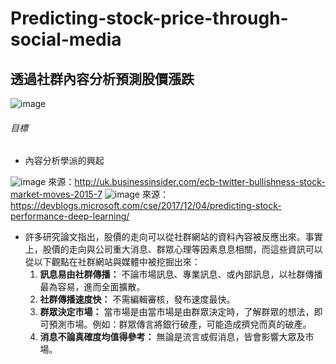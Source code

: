 # Predicting-stock-price-through-social-media

## 透過社群內容分析預測股價漲跌

![image](https://user-images.githubusercontent.com/51256347/123134246-2ca8db00-d483-11eb-89d9-982863819035.png)

###### 目標
  * 內容分析學派的興起
  
  ![image](https://user-images.githubusercontent.com/51256347/123567240-45532100-d7f4-11eb-9f65-5a511551b2ee.png)
  來源：http://uk.businessinsider.com/ecb-twitter-bullishness-stock-market-moves-2015-7
  ![image](https://user-images.githubusercontent.com/51256347/123567519-ecd05380-d7f4-11eb-9cf6-2e8b246a8425.png)
  來源：https://devblogs.microsoft.com/cse/2017/12/04/predicting-stock-performance-deep-learning/
  
  * 許多研究論文指出，股價的走向可以從社群網站的資料內容被反應出來。事實上，股價的走向與公司重大消息、群眾心理等因素息息相關，而這些資訊可以從以下觀點在社群網站與媒體中被挖掘出來：
    1. **訊息易由社群傳播：** 不論市場訊息、專業訊息、或內部訊息，以社群傳播最為容易，進而全面擴散。
    2. **社群傳播速度快：** 不需編輯審核，發布速度最快。
    3. **群眾決定市場：** 當市場是由當市場是由群眾決定時，了解群眾的想法，即可預測市場。例如：群眾傳言將銀行破產，可能造成擠兌而真的破產。
    4. **消息不論真確度均值得參考：** 無論是流言或假消息，皆會影響大眾及市場。


